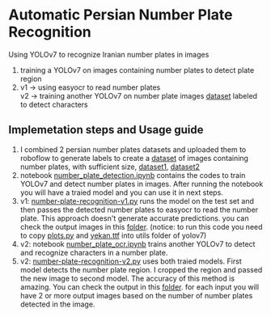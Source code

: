 # Automatic Persian Number Plate Recognition
Using YOLOv7 to recognize Iranian number plates in images

1. training a YOLOv7 on images containing number plates to detect plate region
2. v1 -> using easyocr to read number plates <br>
   v2 -> training another YOLOv7 on number plate images [dataset](https://github.com/mut-deep/IR-LPR) labeled to detect characters 
## Implemetation steps and Usage guide
1. I combined 2 persian number plates datasets and uploaded them to roboflow to generate labels to create a [dataset](https://universe.roboflow.com/assessment-khz6n/anpr-ca6wi) of images containing number plates, with sufficient size, [dataset1](https://www.kaggle.com/datasets/samyarr/iranvehicleplatedataset), [dataset2](https://www.kaggle.com/datasets/skhalili/iraniancarnumberplate)
2. notebook [number_plate_detection.ipynb](https://github.com/PariaKashani/automatic-number-plate-recognition/blob/main/number_plate_detection.ipynb) contains the codes to train YOLOv7 and detect number plates in images. After running the notebook you will have a traied model and you can use it in next steps.
3. v1: [number-plate-recognition-v1.py](https://github.com/PariaKashani/automatic-number-plate-recognition/blob/main/number-plate-recognition-v1.py) runs the model on the test set and then passes the detected number plates to easyocr to read the number plate. This approach doesn't generate accurate predictions. you can check the output images in this [folder](https://github.com/PariaKashani/automatic-number-plate-recognition/tree/main/sidebar/ocr-on-cars-test-v1). (notice: to run this code you need to copy [plots.py](https://github.com/PariaKashani/automatic-number-plate-recognition/blob/main/plots.py) and [yekan.ttf](https://github.com/PariaKashani/automatic-number-plate-recognition/blob/main/yekan.ttf) into utils folder of yolov7)
4. v2: notebook [number_plate_ocr.ipynb](https://github.com/PariaKashani/automatic-number-plate-recognition/blob/main/number_plate_ocr.ipynb) trains another YOLOv7 to detect and recognize characters in a number plate.
5. v2: [number-plate-recognition-v2.py](https://github.com/PariaKashani/automatic-number-plate-recognition/blob/main/number-plate-recognition-v2.py) uses both traied models. First model detects the number plate region. I cropped the region and passed the new image to second model. The accuracy of this method is amazing. You can check the output in this [folder](https://github.com/PariaKashani/automatic-number-plate-recognition/tree/main/sidebar/ocr-on-cars-test-v2). for each input you will have 2 or more output images based on the number of number plates detected in the image.


